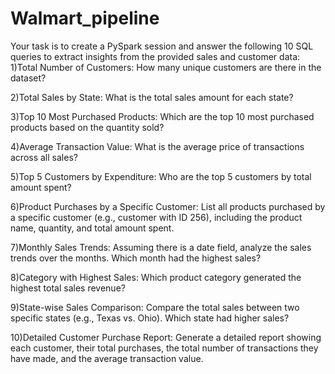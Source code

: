 # Walmart_pipeline

Your task is to create a PySpark session and answer the following 10 SQL queries to extract insights from the provided sales and customer data:
1)Total Number of Customers:
How many unique customers are there in the dataset?

2)Total Sales by State:
What is the total sales amount for each state?

3)Top 10 Most Purchased Products:
Which are the top 10 most purchased products based on the quantity sold?

4)Average Transaction Value:
What is the average price of transactions across all sales?

5)Top 5 Customers by Expenditure:
Who are the top 5 customers by total amount spent?

6)Product Purchases by a Specific Customer:
List all products purchased by a specific customer (e.g., customer with ID 256), including the product name, quantity, and total amount spent.

7)Monthly Sales Trends:
Assuming there is a date field, analyze the sales trends over the months. Which month had the highest sales?

8)Category with Highest Sales:
Which product category generated the highest total sales revenue?

9)State-wise Sales Comparison:
Compare the total sales between two specific states (e.g., Texas vs. Ohio). Which state had higher sales?

10)Detailed Customer Purchase Report:
Generate a detailed report showing each customer, their total purchases, the total number of transactions they have made, and the average transaction value.
